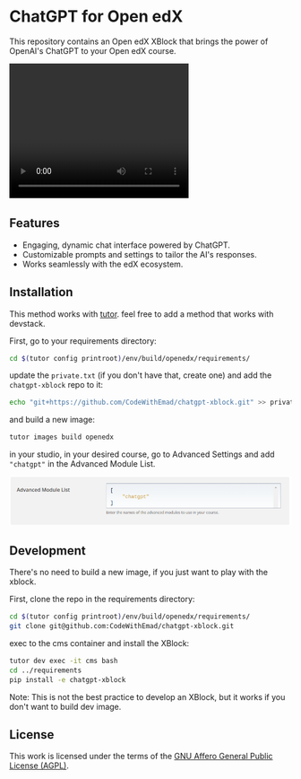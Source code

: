 # ChatGPT for Open edX

This repository contains an Open edX XBlock that brings the power of OpenAI's ChatGPT to your Open edX course.

<video width="320" height="240" controls>
  <source src="./screenshots/Screencast.webm" type="video/webm">
</video>

## Features

- Engaging, dynamic chat interface powered by ChatGPT.
- Customizable prompts and settings to tailor the AI's responses.
- Works seamlessly with the edX ecosystem.

## Installation

This method works with [tutor](https://github.com/overhangio/tutor). feel free to add a method that works with devstack.

First, go to your requirements directory:

```sh
cd $(tutor config printroot)/env/build/openedx/requirements/
```

update the `private.txt` (if you don't have that, create one) and add the `chatgpt-xblock` repo to it:

```sh
echo "git+https://github.com/CodeWithEmad/chatgpt-xblock.git" >> private.txt
```

and build a new image:

```sh
tutor images build openedx
```

in your studio, in your desired course, go to Advanced Settings and add `"chatgpt"` in the Advanced Module List.

![Advanced Module in Open edX Screenshot](./screenshots/Screenshot.png)


## Development

There's no need to build a new image, if you just want to play with the xblock.

First, clone the repo in the requirements directory:

```sh
cd $(tutor config printroot)/env/build/openedx/requirements/
git clone git@github.com:CodeWithEmad/chatgpt-xblock.git
```

exec to the cms container and install the XBlock:

```sh
tutor dev exec -it cms bash
cd ../requirements
pip install -e chatgpt-xblock
```

Note: This is not the best practice to develop an XBlock, but it works if you don't want to build dev image.

## License

This work is licensed under the terms of the [GNU Affero General Public License (AGPL)](https://github.com/overhangio/tutor/blob/master/LICENSE.txt).
